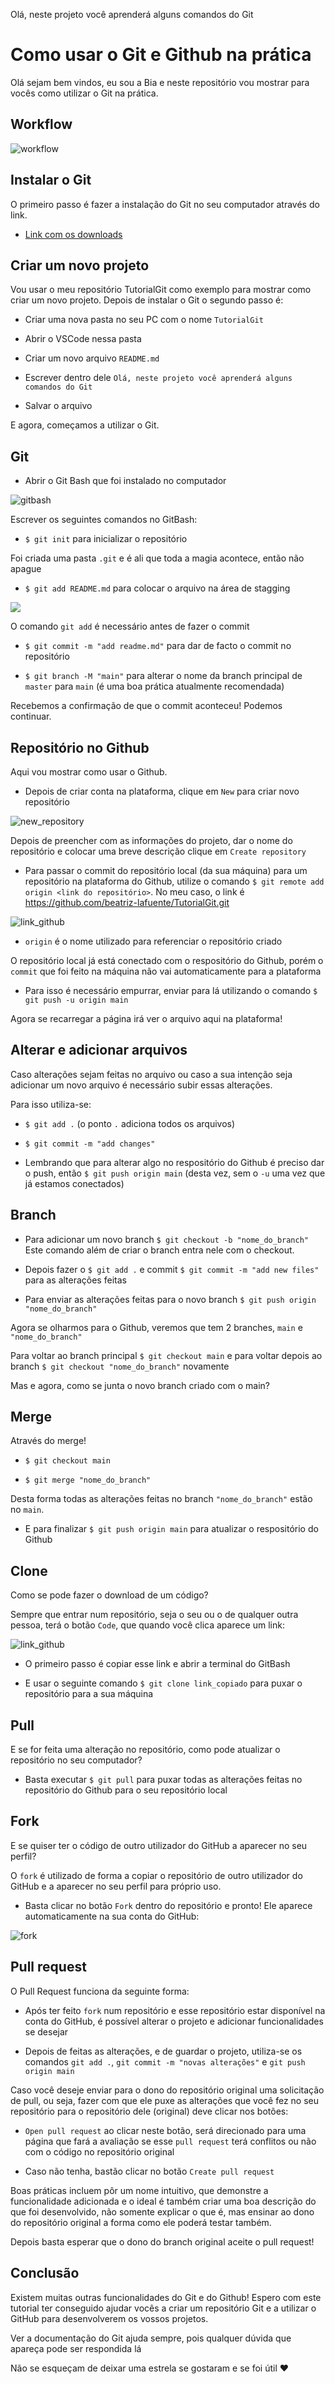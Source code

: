 Olá, neste projeto você aprenderá alguns comandos do Git
# Como usar o Git e Github na prática

Olá sejam bem vindos, eu sou a Bia e neste repositório vou mostrar para vocês como utilizar o Git na prática.

## Workflow

![workflow](https://user-images.githubusercontent.com/121397357/209671168-8812a5b2-b13e-4502-8e7d-d4a113e28525.png)

## Instalar o Git
O primeiro passo é fazer a instalação do Git no seu computador através do link.
* [Link com os downloads](https://git-scm.com/downloads)

## Criar um novo projeto

Vou usar o meu repositório TutorialGit como exemplo para mostrar como criar um novo projeto. 
Depois de instalar o Git o segundo passo é:

* Criar uma nova pasta no seu PC com o nome `TutorialGit`

* Abrir o VSCode nessa pasta

* Criar um novo arquivo `README.md`

* Escrever dentro dele `Olá, neste projeto você aprenderá alguns comandos do Git`

* Salvar o arquivo

E agora, começamos a utilizar o Git.

## Git

* Abrir o Git Bash que foi instalado no computador

![gitbash](https://user-images.githubusercontent.com/121397357/209668647-6efb0668-97ad-4424-89f7-68b8daf6493e.png)

Escrever os seguintes comandos no GitBash:

* `$ git init` para inicializar o repositório

Foi criada uma pasta `.git` e é ali que toda a magia acontece, então não apague

* `$ git add README.md` para colocar o arquivo na área de stagging

<img src="https://i1.wp.com/www.markus-gattol.name/misc/mm/si/content/git_git_add.png">

O comando `git add` é necessário antes de fazer o commit

* `$ git commit -m "add readme.md"` para dar de facto o commit no repositório

* `$ git branch -M "main"` para alterar o nome da branch principal de `master` para `main` (é uma boa prática atualmente recomendada)

Recebemos a confirmação de que o commit aconteceu! Podemos continuar.

## Repositório no Github

Aqui vou mostrar como usar o Github.

* Depois de criar conta na plataforma, clique em `New` para criar novo repositório

![new_repository](https://user-images.githubusercontent.com/121397357/209675373-01c1e926-d573-4404-a599-e07260666f96.png)

Depois de preencher com as informações do projeto, dar o nome do repositório e colocar uma breve descrição clique em `Create repository`

* Para passar o commit do repositório local (da sua máquina) para um repositório na plataforma do Github, utilize o comando `$ git remote add origin <link do repositório>`. No meu caso, o link é https://github.com/beatriz-lafuente/TutorialGit.git

![link_github](https://user-images.githubusercontent.com/121397357/209676821-b1ebfdee-275d-42b3-9376-56b7d979fc54.png)

* `origin` é o nome utilizado para referenciar o repositório criado

O repositório local já está conectado com o respositório do Github, porém o `commit` que foi feito na máquina não vai automaticamente para a plataforma

* Para isso é necessário empurrar, enviar para lá utilizando o comando `$ git push -u origin main`

Agora se recarregar a página irá ver o arquivo aqui na plataforma!

## Alterar e adicionar arquivos

Caso alterações sejam feitas no arquivo ou caso a sua intenção seja adicionar um novo arquivo é necessário subir essas alterações.

Para isso utiliza-se:

* `$ git add .` (o ponto `.` adiciona todos os arquivos)

* `$ git commit -m "add changes"`

* Lembrando que para alterar algo no respositório do Github é preciso dar o push, então `$ git push origin main` (desta vez, sem o `-u` uma vez que já estamos conectados)

## Branch

* Para adicionar um novo branch `$ git checkout -b "nome_do_branch"`
Este comando além de criar o branch entra nele com o checkout.

* Depois fazer o `$ git add .` e commit `$ git commit -m "add new files"` para as alterações feitas

* Para enviar as alterações feitas para o novo branch `$ git push origin "nome_do_branch"`

Agora se olharmos para o Github, veremos que tem 2 branches, `main` e `"nome_do_branch"`

Para voltar ao branch principal `$ git checkout main` e para voltar depois ao branch `$ git checkout "nome_do_branch"` novamente

Mas e agora, como se junta o novo branch criado com o main?

## Merge

Através do merge!

* `$ git checkout main`

* `$ git merge "nome_do_branch"`

Desta forma todas as alterações feitas no branch `"nome_do_branch"` estão no `main`.

* E para finalizar `$ git push origin main` para atualizar o respositório do Github

## Clone

Como se pode fazer o download de um código?

Sempre que entrar num repositório, seja o seu ou o de qualquer outra pessoa, terá o botão `Code`, que quando você clica aparece um link:

![link_github](https://user-images.githubusercontent.com/121397357/209736505-4ae96201-553b-47e3-9c58-868df0e49113.png)

* O primeiro passo é copiar esse link e abrir a terminal do GitBash

* E usar o seguinte comando `$ git clone link_copiado` para puxar o repositório para a sua máquina

## Pull

E se for feita uma alteração no repositório, como pode atualizar o repositório no seu computador?

* Basta executar `$ git pull` para puxar todas as alterações feitas no repositório do Github para o seu repositório local

## Fork

E se quiser ter o código de outro utilizador do GitHub a aparecer no seu perfil?

O `fork` é utilizado de forma a copiar o repositório de outro utilizador do GitHub e a aparecer no seu perfil para próprio uso.

* Basta clicar no botão `Fork` dentro do repositório e pronto! Ele aparece automaticamente na sua conta do GitHub:

![fork](https://user-images.githubusercontent.com/121397357/209737841-713501c3-b64a-42fe-b30c-6920fc28245c.png)

## Pull request

O Pull Request funciona da seguinte forma:

* Após ter feito `fork` num repositório e esse repositório estar disponível na conta do GitHub, é possível alterar o projeto e adicionar funcionalidades se desejar

* Depois de feitas as alterações, e de guardar o projeto, utiliza-se os comandos `git add .`, `git commit -m "novas alterações"` e `git push origin main`

Caso você deseje enviar para o dono do repositório original uma solicitação de pull, ou seja, fazer com que ele puxe as alterações que você fez no seu repositório para o repositório dele (original) deve clicar nos botões:

* `Open pull request`
ao clicar neste botão, será direcionado para uma página que fará a avaliação se esse `pull request` terá conflitos ou não com o código no repositório original

* Caso não tenha, bastão clicar no botão `Create pull request`

Boas práticas incluem pôr um nome intuitivo, que demonstre a funcionalidade adicionada e o ideal é também criar uma boa descrição do que foi desenvolvido, não somente explicar o que é, mas ensinar ao dono do repositório original a forma como ele poderá testar também.

Depois basta esperar que o dono do branch original aceite o pull request!

## Conclusão

Existem muitas outras funcionalidades do Git e do Github! 
Espero com este tutorial ter conseguido ajudar vocês a criar um repositório Git e a utilizar o GitHub para desenvolverem os vossos projetos.

Ver a documentação do Git ajuda sempre, pois qualquer dúvida que apareça pode ser respondida lá

Não se esqueçam de deixar uma estrela se gostaram e se foi útil ❤
